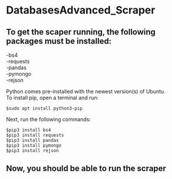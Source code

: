 # DatabasesAdvanced_Scraper

## To get the scaper running, the following packages must be installed:  
-bs4  
-requests  
-pandas  
-pymongo  
-rejson
  
Python comes pre-installed with the newest version(s) of Ubuntu.  
To install pip, open a terminal and run:  
  
    $sudo apt install python3-pip  
  
Next, run the following commands:  
  
    $pip3 install bs4  
    $pip3 install requests  
    $pip3 install pandas  
    $pip3 install pymongo  
    $pip3 install rejson
  
## Now, you should be able to run the scraper  

